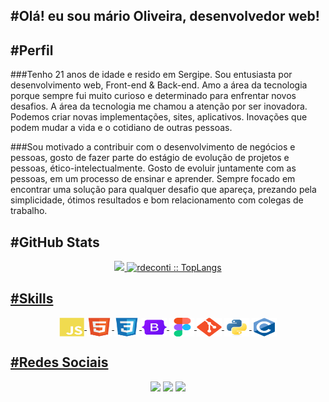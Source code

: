 #Olá! eu sou mário Oliveira, desenvolvedor web!
---------------------------------------------------------------------------------------------------------------------------------------------------------------------------------

#Perfil
---------------------------------------------------------------------------------------------------------------------------------------------------------------------------------

###Tenho 21 anos de idade e resido em Sergipe. Sou entusiasta por desenvolvimento web, Front-end & Back-end. Amo a área da tecnologia porque sempre fui muito curioso e determinado para enfrentar novos desafios. A área da tecnologia me chamou a atenção por ser inovadora. Podemos criar novas implementações, sites, aplicativos. Inovações que podem mudar a vida e o cotidiano de outras pessoas.

###Sou motivado a contribuir com o desenvolvimento de negócios e pessoas, gosto de fazer parte do estágio de evolução de projetos e pessoas, ético-intelectualmente. Gosto de evoluir juntamente com as pessoas, em um processo de ensinar e aprender. Sempre focado em encontrar uma solução para qualquer desafio que apareça, prezando pela simplicidade, ótimos resultados e bom relacionamento com colegas de trabalho.

#GitHub Stats
---------------------------------------------------------------------------------------------------------------------------------------------------------------------------------

<div align="center">
  <a href="https://github.com/mariooliveiramps">
  <img height="150em" src="https://github-readme-stats.vercel.app/api?username=mariooliveiramps&show_icons=true&theme=dark&include_all_commits=true&count_private=true"/>
  <img height="150em" src="https://github-readme-stats.vercel.app/api/top-langs/?username=mariooliveiramps&langs_count=6&theme=dark&layout=compact" alt="rdeconti :: TopLangs" />
</div>
  
#Skills
---------------------------------------------------------------------------------------------------------------------------------------------------------------------------------
  
<div align="center" style="display: inline_block">
  <img align="center" alt="Mario-Js" height="30" width="40" src="https://raw.githubusercontent.com/devicons/devicon/master/icons/javascript/javascript-plain.svg">
  <img align="center" alt="Mario-HTML" height="30" width="40" src="https://raw.githubusercontent.com/devicons/devicon/master/icons/html5/html5-original.svg">
  <img align="center" alt="Mario-CSS" height="30" width="40" src="https://raw.githubusercontent.com/devicons/devicon/master/icons/css3/css3-original.svg">
  <img align="center" alt="Mario-Bootstrap" height="30" width="40" src="https://raw.githubusercontent.com/devicons/devicon/master/icons/bootstrap/bootstrap-original.svg">
  <img align="center" alt="Mario-Figma" height="30" width="40" src="https://raw.githubusercontent.com/devicons/devicon/master/icons/figma/figma-original.svg">
  <img align="center" alt="Mario-GIT" height="30" width="40" src="https://raw.githubusercontent.com/devicons/devicon/master/icons/git/git-original.svg">
  <img align="center" alt="Mario-Python" height="30" width="40" src="https://raw.githubusercontent.com/devicons/devicon/master/icons/python/python-original.svg">
  <img align="center" alt="Mario-C" height="30" width="40" src="https://raw.githubusercontent.com/devicons/devicon/master/icons/c/c-original.svg">
</div>
  
#Redes Sociais
---------------------------------------------------------------------------------------------------------------------------------------------------------------------------------
  
<div align="center">
  <a href="https://www.instagram.com/mario10843/" target="_blank"><img src="https://img.shields.io/badge/-Instagram-%23E4405F?style=for-the-badge&logo=instagram&logoColor=white" target="_blank"></a>
  <a href = "mailto:mario10843@outlook.com"><img src="https://img.shields.io/badge/-Gmail-%23333?style=for-the-badge&logo=gmail&logoColor=white" target="_blank"></a>
  <a href="https://www.linkedin.com/in/mario--oliveira/" target="_blank"><img src="https://img.shields.io/badge/-LinkedIn-%230077B5?style=for-the-badge&logo=linkedin&logoColor=white" target="_blank"></a> 
</div>
